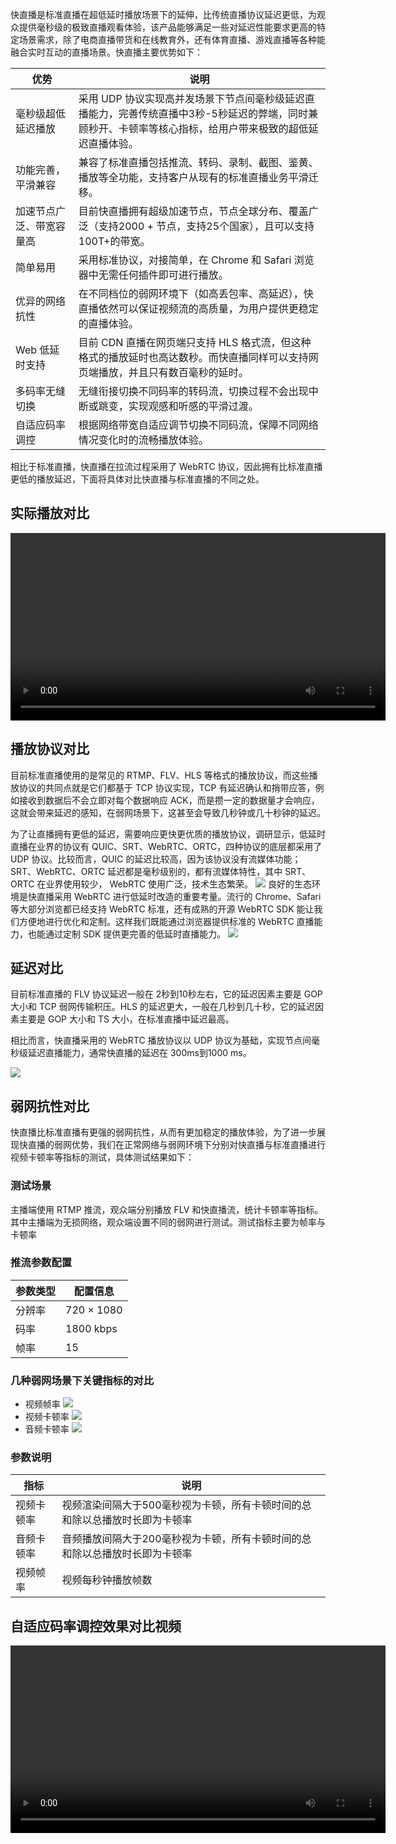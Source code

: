 快直播是标准直播在超低延时播放场景下的延伸，比传统直播协议延迟更低，为观众提供毫秒级的极致直播观看体验，该产品能够满足一些对延迟性能要求更高的特定场景需求，除了电商直播带货和在线教育外，还有体育直播、游戏直播等各种能融合实时互动的直播场景。快直播主要优势如下：

<table>
<thead>
<tr>
<th width=20%>优势</th>
<th>说明</th>
</tr>
</thead>
<tbody><tr>
<td>毫秒级超低延迟播放</td>
<td>采用 UDP 协议实现高并发场景下节点间毫秒级延迟直播能力，完善传统直播中3秒-5秒延迟的弊端，同时兼顾秒开、卡顿率等核心指标，给用户带来极致的超低延迟直播体验。</td>
</tr>
<tr>
<td>功能完善，平滑兼容</td>
<td>兼容了标准直播包括推流、转码、录制、截图、鉴黄、播放等全功能，支持客户从现有的标准直播业务平滑迁移。</td>
</tr>
<tr>
<td>加速节点广泛、带宽容量高</td>
<td>目前快直播拥有超级加速节点，节点全球分布、覆盖广泛（支持2000 + 节点，支持25个国家），且可以支持100T+的带宽。</td>
</tr>
<tr>
<td>简单易用</td>
<td>采用标准协议，对接简单，在 Chrome 和 Safari 浏览器中无需任何插件即可进行播放。</td>
</tr>
<tr>
<td>优异的网络抗性</td>
<td>在不同档位的弱网环境下（如高丢包率、高延迟），快直播依然可以保证视频流的高质量，为用户提供更稳定的直播体验。</td>
</tr>
<tr>
<td>Web 低延时支持</td>
<td>目前 CDN 直播在网页端只支持 HLS 格式流，但这种格式的播放延时也高达数秒。而快直播同样可以支持网页端播放，并且只有数百毫秒的延时。</td>
<tr>
<td>多码率无缝切换</td>
<td>无缝衔接切换不同码率的转码流，切换过程不会出现中断或跳变，实现观感和听感的平滑过渡。</td>
</tr>
<tr>
<td>自适应码率调控</td>
<td>根据网络带宽自适应调节切换不同码流，保障不同网络情况变化时的流畅播放体验。</td>
</tr>
</tr>
</tbody></table>


相比于标准直播，快直播在拉流过程采用了 WebRTC 协议，因此拥有比标准直播更低的播放延迟，下面将具体对比快直播与标准直播的不同之处。

## 实际播放对比
<video width="600" controls>
<source src="https://liteav.sdk.qcloud.com/doc/res/mlvb/picture/leb_compare.MP4" type="video/mp4">
对不起，您的浏览器暂时不支持视频预览。
</video>

## 播放协议对比

目前标准直播使用的是常见的 RTMP、FLV、HLS 等格式的播放协议，而这些播放协议的共同点就是它们都基于 TCP 协议实现，TCP 有延迟确认和捎带应答，例如接收到数据后不会立即对每个数据响应 ACK，而是攒一定的数据量才会响应，这就会带来延迟的感知，在弱网场景下，这甚至会导致几秒钟或几十秒钟的延迟。

为了让直播拥有更低的延迟，需要响应更快更优质的播放协议，调研显示，低延时直播在业界的协议有 QUIC、SRT、WebRTC、ORTC，四种协议的底层都采用了 UDP 协议。比较而言，QUIC 的延迟比较高，因为该协议没有流媒体功能；SRT、WebRTC、ORTC 延迟都是毫秒级别的，都有流媒体特性，其中 SRT、ORTC 在业界使用较少， WebRTC 使用广泛，技术生态繁荣。
![](https://qcloudimg.tencent-cloud.cn/raw/939fb1c8cce065c3e0477071256cc8c7.png)
良好的生态环境是快直播采用 WebRTC 进行低延时改造的重要考量。流行的 Chrome、Safari 等大部分浏览都已经支持 WebRTC 标准，还有成熟的开源 WebRTC SDK 能让我们方便地进行优化和定制。这样我们既能通过浏览器提供标准的 WebRTC 直播能力，也能通过定制 SDK 提供更完善的低延时直播能力。
![](https://qcloudimg.tencent-cloud.cn/raw/551938729e66143f5f89ef3371cd98cc.png)

## 延迟对比

目前标准直播的 FLV 协议延迟一般在 2秒到10秒左右，它的延迟因素主要是 GOP 大小和 TCP 弱网传输积压。HLS 的延迟更大，一般在几秒到几十秒，它的延迟因素主要是 GOP 大小和 TS 大小，在标准直播中延迟最高。

相比而言，快直播采用的 WebRTC 播放协议以 UDP 协议为基础，实现节点间毫秒级延迟直播能力，通常快直播的延迟在 300ms到1000 ms。

![](https://qcloudimg.tencent-cloud.cn/raw/684bb00dc194fae8f9b7306ec649771e.png)     

## 弱网抗性对比
快直播比标准直播有更强的弱网抗性，从而有更加稳定的播放体验，为了进一步展现快直播的弱网优势，我们在正常网络与弱网环境下分别对快直播与标准直播进行视频卡顿率等指标的测试，具体测试结果如下：

### 测试场景
主播端使用 RTMP 推流，观众端分别播放 FLV 和快直播流，统计卡顿率等指标。其中主播端为无损网络，观众端设置不同的弱网进行测试。测试指标主要为帧率与卡顿率

### 推流参数配置

| 参数类型 | 配置信息   |
| -------- | ---------- |
| 分辨率   | 720 × 1080 |
| 码率     | 1800 kbps  |
| 帧率     | 15         |



### 几种弱网场景下关键指标的对比
- 视频帧率
![](https://qcloudimg.tencent-cloud.cn/raw/641384bfcd7c8e7c00596393f392a084.png)
- 视频卡顿率
![](https://qcloudimg.tencent-cloud.cn/raw/34f1ad01e5a1f0cc8d3a18df4ae39012.png)     
- 音频卡顿率
![](https://qcloudimg.tencent-cloud.cn/raw/6412d0dd7aa59c0007ac7c527fbf4f96.png)        


### 参数说明
| 指标       | 说明                                                         |
| ---------- | ------------------------------------------------------------ |
| 视频卡顿率 | 视频渲染间隔大于500毫秒视为卡顿，所有卡顿时间的总和除以总播放时长即为卡顿率 |
| 音频卡顿率 | 音频播放间隔大于200毫秒视为卡顿，所有卡顿时间的总和除以总播放时长即为卡顿率 |
| 视频帧率   | 视频每秒钟播放帧数                                           |

## 自适应码率调控效果对比视频
<video width="600" controls>
<source src="https://liteav.sdk.qcloud.com/doc/res/mlvb/picture//zh-cn/video.mp4" type="video/mp4">
对不起，您的浏览器暂时不支持视频预览。
</video>
